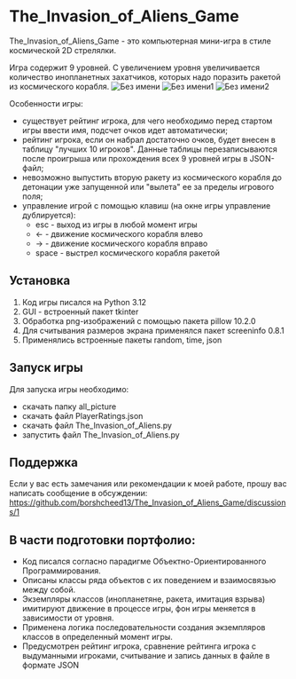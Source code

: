 # The_Invasion_of_Aliens_Game

The_Invasion_of_Aliens_Game - это компьютерная мини-игра в стиле космической 2D стрелялки.

Игра содержит 9 уровней. С увеличением уровня увеличивается количество инопланетных захатчиков, которых надо поразить ракетой из космического корабля.
![Без имени](https://github.com/borshcheed13/The_Invasion_of_Aliens_Game/assets/158568211/ee7efbd8-095c-4527-9cce-c986b7c87229)
![Без имени1](https://github.com/borshcheed13/The_Invasion_of_Aliens_Game/assets/158568211/62dc7063-8688-410d-89f2-98eff358cb09)
![Без имени2](https://github.com/borshcheed13/The_Invasion_of_Aliens_Game/assets/158568211/c9a3eafe-c198-4e66-a2c9-02c41b8abadd)

Особенности игры:

- существует рейтинг игрока, для чего необходимо перед стартом игры ввести имя, подсчет очков идет автоматически;
- рейтинг игрока, если он набрал достаточно очков, будет внесен в таблицу "лучших 10 игроков". Данные таблицы перезаписываются после проигрыша или прохождения всех 9 уровней игры в JSON-файл;
- невозможно выпустить вторую ракету из космического корабля до детонации уже запущенной или "вылета" ее за пределы игрового поля;
- управление игрой с помощью клавиш (на окне игры управление дублируется):
  - esc - выход из игры в любой момент игры
  - ← - движение космического корабля влево
  - → - движение космического корабля вправо
  - space - выстрел космического корабля ракетой


## Установка

1. Код игры писался на Python 3.12
2. GUI - встроенный пакет tkinter
3. Обработка png-изображений с помощью пакета pillow 10.2.0
4. Для считывания размеров экрана применялся пакет screeninfo 0.8.1
5. Применялись встроенные пакеты random, time, json

## Запуск игры
Для запуска игры необходимо:
- скачать папку all_picture
- скачать файл PlayerRatings.json
- скачать файл The_Invasion_of_Aliens.py
- запустить файл The_Invasion_of_Aliens.py

## Поддержка

Если у вас есть замечания или рекомендации к моей работе, прошу вас написать сообщение в обсуждении:
https://github.com/borshcheed13/The_Invasion_of_Aliens_Game/discussions/1

## В части подготовки портфолио:

- Код писался согласно парадигме Объектно-Ориентированного Программирования.
- Описаны классы ряда объектов с их поведением и взаимосвязью между собой.
- Экземпляры классов (инопланетяне, ракета, имитация взрыва) имитируют движение в процессе игры, фон игры меняется в зависимости от уровня.
- Применена логика последовательности создания экземпляров классов в определенный момент игры.
- Предусмотрен рейтинг игрока, сравнение рейтинга игрока с выдуманными игроками, считывание и запись данных в файле в формате JSON


